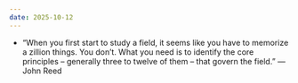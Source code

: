 ```yaml
---
date: 2025-10-12
---
```


- “When you first start to study a field, it seems like you have to memorize a zillion things. You don’t. What you need is to identify the core principles – generally three to twelve of them – that govern the field.” — John Reed

